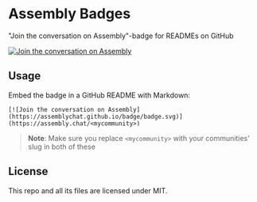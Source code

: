 # Assembly Badges
"Join the conversation on Assembly"-badge for READMEs on GitHub

[![Join the conversation on Assembly](https://assemblychat.github.io/badge/badge.svg)](https://assembly.chat)

## Usage
Embed the badge in a GitHub README with Markdown:
```
[![Join the conversation on Assembly](https://assemblychat.github.io/badge/badge.svg)](https://assembly.chat/<mycommunity>)
```

> **Note**: Make sure you replace `<mycommunity>` with your communities' slug in both of these

## License
This repo and all its files are licensed under MIT.
